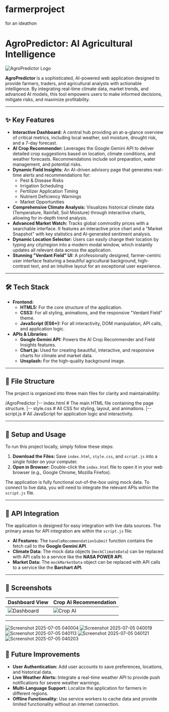 # farmerproject
for an ideathon
# AgroPredictor: AI Agricultural Intelligence

![AgroPredictor Logo](https://placehold.co/600x300/1a201b/4CAF50?text=AgroPredictor)

**AgroPredictor** is a sophisticated, AI-powered web application designed to provide farmers, traders, and agricultural analysts with actionable intelligence. By integrating real-time climate data, market trends, and advanced AI models, this tool empowers users to make informed decisions, mitigate risks, and maximize profitability.

---

## ✨ Key Features

* **Interactive Dashboard:** A central hub providing an at-a-glance overview of critical metrics, including local weather, soil moisture, drought risk, and a 7-day forecast.
* **AI Crop Recommender:** Leverages the Google Gemini API to deliver detailed crop suggestions based on location, climate conditions, and weather forecasts. Recommendations include soil preparation, water management, and potential risks.
* **Dynamic Field Insights:** An AI-driven advisory page that generates real-time alerts and recommendations for:
    * Pest & Disease Risks
    * Irrigation Scheduling
    * Fertilizer Application Timing
    * Nutrient Deficiency Warnings
    * Market Opportunities
* **Comprehensive Climate Analysis:** Visualizes historical climate data (Temperature, Rainfall, Soil Moisture) through interactive charts, allowing for in-depth trend analysis.
* **Advanced Market Watch:** Tracks global commodity prices with a searchable interface. It features an interactive price chart and a "Market Snapshot" with key statistics and AI-generated sentiment analysis.
* **Dynamic Location Selector:** Users can easily change their location by typing any city/region into a modern modal window, which instantly updates all relevant data across the application.
* **Stunning "Verdant Field" UI:** A professionally designed, farmer-centric user interface featuring a beautiful agricultural background, high-contrast text, and an intuitive layout for an exceptional user experience.

---

## 🛠️ Tech Stack

* **Frontend:**
    * **HTML5:** For the core structure of the application.
    * **CSS3:** For all styling, animations, and the responsive "Verdant Field" theme.
    * **JavaScript (ES6+):** For all interactivity, DOM manipulation, API calls, and application logic.
* **APIs & Libraries:**
    * **Google Gemini API:** Powers the AI Crop Recommender and Field Insights features.
    * **Chart.js:** Used for creating beautiful, interactive, and responsive charts for climate and market data.
    * **Unsplash:** For the high-quality background image.

---

## 📂 File Structure

The project is organized into three main files for clarity and maintainability:


/AgroPredictor
|-- index.html         # The main HTML file containing the page structure.
|-- style.css          # All CSS for styling, layout, and animations.
|-- script.js          # All JavaScript for application logic and interactivity.


---

## 🚀 Setup and Usage

To run this project locally, simply follow these steps:

1.  **Download the Files:** Save `index.html`, `style.css`, and `script.js` into a single folder on your computer.
2.  **Open in Browser:** Double-click the `index.html` file to open it in your web browser (e.g., Google Chrome, Mozilla Firefox).

The application is fully functional out-of-the-box using mock data. To connect to live data, you will need to integrate the relevant APIs within the `script.js` file.

---

## 🔌 API Integration

The application is designed for easy integration with live data sources. The primary areas for API integration are within the `script.js` file:

* **AI Features:** The `handleRecommendationSubmit` function contains the fetch call to the **Google Gemini API**.
* **Climate Data:** The mock data objects (`mockClimateData`) can be replaced with API calls to a service like the **NASA POWER API**.
* **Market Data:** The `mockMarketData` object can be replaced with API calls to a service like the **Barchart API**.

---

## 📸 Screenshots

| Dashboard View                                        | Crop AI Recommendation                               |
| ----------------------------------------------------- | ---------------------------------------------------- |
| ![Dashboard](https://placehold.co/400x250/1a201b/f0f0f0?text=Dashboard) | ![Crop AI](https://placehold.co/400x250/1a201b/f0f0f0?text=Crop+AI) |

---
![Screenshot 2025-07-05 040004](https://github.com/user-attachments/assets/c03bdd9a-0709-4e47-8f20-fa83794dee57)
![Screenshot 2025-07-05 040019](https://github.com/user-attachments/assets/7b597be3-bd13-4aab-8466-551a77c69d8a)
![Screenshot 2025-07-05 040113](https://github.com/user-attachments/assets/4ab595a6-4f79-4135-a674-c0bd14b3cf0c)
![Screenshot 2025-07-05 040121](https://github.com/user-attachments/assets/501db941-2f27-49e3-b158-167bc9637f5a)
![Screenshot 2025-07-05 040203](https://github.com/user-attachments/assets/0a8d975f-aeae-4d2b-887b-83703f3abeea)

## 🔮 Future Improvements

* **User Authentication:** Add user accounts to save preferences, locations, and historical data.
* **Live Weather Alerts:** Integrate a real-time weather API to provide push notifications for severe weather warnings.
* **Multi-Language Support:** Localize the application for farmers in different regions.
* **Offline Functionality:** Use service workers to cache data and provide limited functionality without an internet connection.
